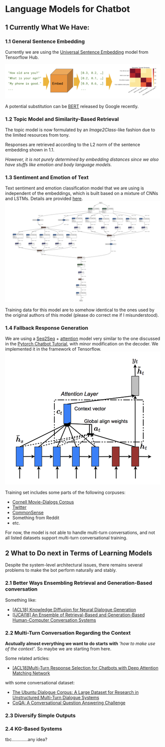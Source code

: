 # Language Models for Chatbot


## 1 Currently What We Have:

### 1.1 General Sentence Embedding
Currently we are using the [Universal Sentence Embedding](https://tfhub.dev/google/universal-sentence-encoder/2) model 
from Tensorflow Hub. 

![emb](/_resources/example-similarity.png)

A potential substitution can be [BERT](https://github.com/google-research/bert) released by Google recently.

### 1.2 Topic Model and Similarity-Based Retrieval

The topic model is now formulated by an *Image2Class*-like fashion due to the limited resources from tony.

Responses are retrieved according to the L2 norm of the sentence embedding shown in 1.1. 

*However, it is not purely 
determined by embedding distances since we also have stuffs like emotion and body language models.*

### 1.3 Sentiment and Emotion of Text

Text sentiment and emotion classification model that we are using is independent of the embeddings, which is built 
based on a mixture of CNNs and LSTMs. Details are provided [here](https://github.com/tlkh/text-emotion-classification).
![emotion](_resources/balancenet.jpg)

Training data for this model are to somehow identical to the ones used by the original authors of this model (please do 
correct me if I misunderstood).

### 1.4 Fallback Response Generation

We are using a [Seq2Seq](https://arxiv.org/abs/1703.03906) + [attention](https://arxiv.org/abs/1508.04025) 
model very similar to the one discussed in the 
[Pytorch Chatbot Tutorial](https://pytorch.org/tutorials/beginner/chatbot_tutorial.html), with minor modification on
the decoder. We implemented it in the framework of Tensorflow.
![attention](_resources/global_attn.png)

Training set includes some parts of the following corpuses:
* [Cornell Movie-Dialogs Corpus](https://www.cs.cornell.edu/~cristian/Cornell_Movie-Dialogs_Corpus.html)
* [Twitter](https://github.com/Marsan-Ma/twitter_scraper)
* [CommonSense](?)
* Something from Reddit
* etc.

For now, the model is not able to handle multi-turn conversations, and not all listed datasets support multi-turn 
conversational training.

## 2 What to Do next in Terms of Learning Models
Despite the system-level architectural issues, there remains several problems to make the bot perform naturally and stably.

### 2.1 Better Ways Ensembling Retrieval and Generation-Based conversation
Something like:
* [[ACL18] Knowledge Diffusion for Neural Dialogue Generation](http://www.aclweb.org/anthology/P18-1138)
* [[IJCAI18] An Ensemble of Retrieval-Based and Generation-Based Human-Computer Conversation Systems](https://www.ijcai.org/proceedings/2018/0609.pdf)

### 2.2 Multi-Turn Conversation Regarding the Context

**Acutually almost everything we want to do starts with** *'how to make use of the context'*. So maybe we are starting from here.

Some related articles:
* [[ACL18]Multi-Turn Response Selection for Chatbots with Deep Attention Matching Network](http://www.aclweb.org/anthology/P18-1103)

with some conversational dataset:
* [The Ubuntu Dialogue Corpus: A Large Dataset for Research in Unstructured Multi-Turn Dialogue Systems](https://arxiv.org/abs/1506.08909)
* [CoQA: A Conversational Question Answering Challenge](https://stanfordnlp.github.io/coqa/)

### 2.3 Diversify Simple Outputs

### 2.4 KG-Based Systems
tbc.............any idea?